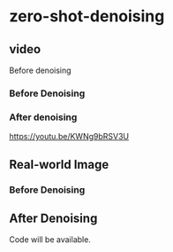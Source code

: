 # zero-shot-denoising

## video
Before denoising
### Before Denoising


### After denoising

<https://youtu.be/KWNg9bRSV3U>

## Real-world Image
### Before Denoising



## After Denoising


Code will be available.
